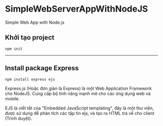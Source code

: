 # SimpleWebServerAppWithNodeJS
Simple Web App with Node.js

## Khởi tạo project

`npm init`
***
## Install package Express

`npm install express ejs`

Express.js (Hoặc đơn giản là Express) là một Web Application Framework cho NodeJS. Cung cấp bộ tính năng mạnh mẽ cho các ứng dụng web và mobile.

EJS là viết tắt của "Embedded JavaScript templating", đây là một thư viện, được sử dụng để phân tích các tập tin ejs, và tạo ra HTML trả về cho client (Trình duyệt).

